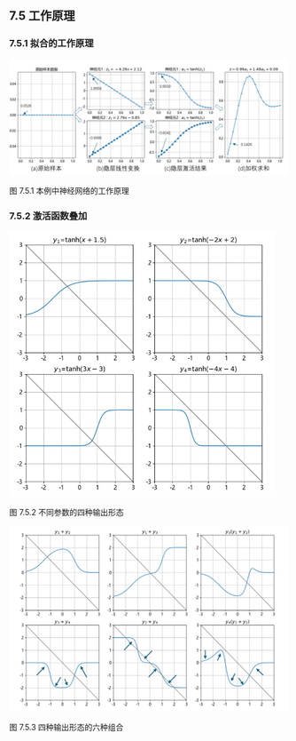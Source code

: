 
## 7.5 工作原理

### 7.5.1 拟合的工作原理

<img src="./img/how_it_works.png">

图 7.5.1 本例中神经网络的工作原理

### 7.5.2 激活函数叠加

<img src="./img/tanh_4.png" width=480>

图 7.5.2 不同参数的四种输出形态


<img src="./img/tanh_6.png">

图 7.5.3 四种输出形态的六种组合
